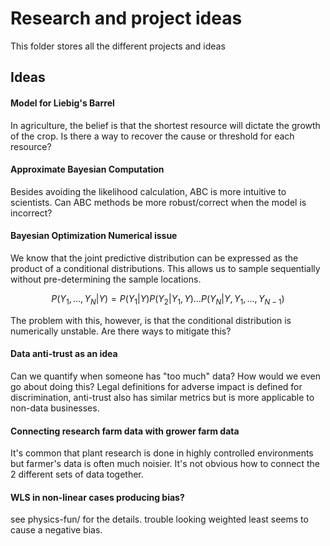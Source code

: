 # Research and project ideas

This folder stores all the different projects and ideas


## Ideas

#### Model for Liebig's Barrel
In agriculture, the belief is that the shortest resource will dictate
the growth of the crop. Is there a way to recover the cause or threshold
for each resource?

#### Approximate Bayesian Computation
Besides avoiding the likelihood calculation, ABC is more intuitive to scientists.
Can ABC methods be more robust/correct when the model is incorrect?

#### Bayesian Optimization Numerical issue
We know that the joint predictive distribution can be expressed as the product
of a conditional distributions. This allows us to sample sequentially without
pre-determining the sample locations. 

$$P(Y_1, \dots, Y_N | Y) = P(Y_1|Y)P(Y_2|Y_1, Y)\dots P(Y_N|Y, Y_1, \dots, Y_{N-1})$$

The problem with this, however, is that the conditional distribution is numerically
unstable. Are there ways to mitigate this?

#### Data anti-trust as an idea
Can we quantify when someone has "too much" data?
How would we even go about doing this?
Legal definitions for adverse impact is defined for discrimination,
anti-trust also has similar metrics but is more applicable to non-data
businesses.

#### Connecting research farm data with grower farm data
It's common that plant research is done in highly controlled environments but
farmer's data is often much noisier. It's not obvious how to connect the
2 different sets of data together.

#### WLS in non-linear cases producing bias?
see physics-fun/ for the details. trouble looking weighted least seems to
cause a negative bias.

